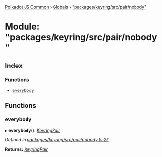 [Polkadot JS Common](../README.md) › [Globals](../globals.md) › ["packages/keyring/src/pair/nobody"](_packages_keyring_src_pair_nobody_.md)

# Module: "packages/keyring/src/pair/nobody"

## Index

### Functions

* [everybody](_packages_keyring_src_pair_nobody_.md#everybody)

## Functions

###  everybody

▸ **everybody**(): *[KeyringPair](../interfaces/_packages_keyring_src_types_.keyringpair.md)*

*Defined in [packages/keyring/src/pair/nobody.ts:26](https://github.com/polkadot-js/common/blob/c5fe5cd8/packages/keyring/src/pair/nobody.ts#L26)*

**Returns:** *[KeyringPair](../interfaces/_packages_keyring_src_types_.keyringpair.md)*
